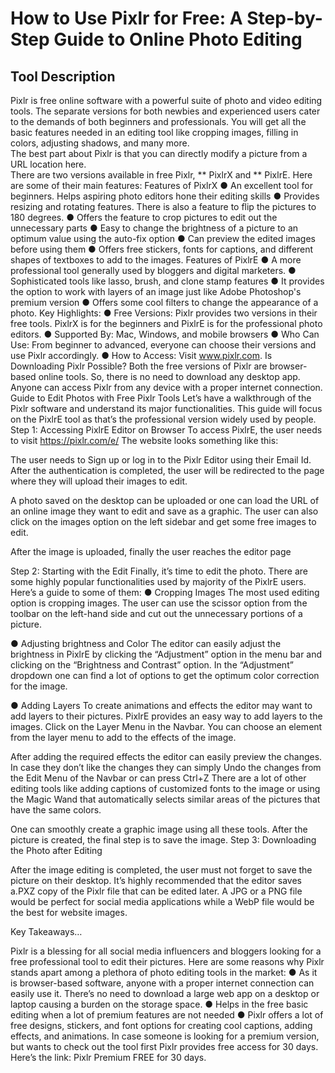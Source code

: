 # How to Use Pixlr for Free: A Step-by-Step Guide to Online Photo Editing
## Tool Description
Pixlr is free online software with a powerful suite of photo and video editing tools. The separate versions for both newbies and experienced users cater to the demands of both beginners and professionals.
You will get all the basic features needed in an editing tool like cropping images, filling in colors, adjusting shadows, and many more. <br/> The best part about Pixlr is that you can directly modify a picture from a URL location here.<br/>
There are two versions available in free Pixlr, ** PixlrX and ** 
PixlrE. Here are some of their main features:
Features of PixlrX
●	An excellent tool for beginners. Helps aspiring photo editors hone their editing skills
●	Provides resizing and rotating features. There is also a feature to flip the pictures to 180 degrees.
●	Offers the feature to crop pictures to edit out the unnecessary parts
●	Easy to change the brightness of a picture to an optimum value using the auto-fix option
●	Can preview the edited images before using them
●	Offers free stickers, fonts for captions, and different shapes of textboxes to add to the images. 
Features of PixlrE
●	A more professional tool generally used by bloggers and digital marketers.
●	Sophisticated tools like lasso, brush, and clone stamp features
●	It provides the option to work with layers of an image just like Adobe Photoshop's premium version
●	Offers some cool filters to change the appearance of a photo.
Key Highlights:
●	Free Versions: Pixlr provides two versions in their free tools. PixlrX is for the beginners and PixlrE is for the professional photo editors.
●	Supported By: Mac, Windows, and mobile browsers
●	Who Can Use: From beginner to advanced, everyone can choose their versions and use Pixlr accordingly.
●	How to Access: Visit www.pixlr.com.
Is Downloading Pixlr Possible?
Both the free versions of Pixlr are browser-based online tools. So, there is no need to download any desktop app. Anyone can access Pixlr from any device with a proper internet connection.
Guide to Edit Photos with Free Pixlr Tools
Let’s have a walkthrough of the Pixlr software and understand its major functionalities.
This guide will focus on the PixlrE tool as that’s the professional version widely used by people.
Step 1: Accessing PixlrE Editor on Browser
To access PixlrE, the user needs to visit https://pixlr.com/e/
The website looks something like this:
 
The user needs to Sign up or log in to the Pixlr Editor using their Email Id. After the authentication is completed, the user will be redirected to the page where they will upload their images to edit.
 
A photo saved on the desktop can be uploaded or one can load the URL of an online image they want to edit and save as a graphic. The user can also click on the images option on the left sidebar and get some free images to edit.
 

After the image is uploaded, finally the user reaches the editor page

 
Step 2: Starting with the Edit
Finally, it’s time to edit the photo. There are some highly popular functionalities used by majority of the PixlrE users. Here’s a guide to some of them:
●	Cropping Images
The most used editing option is cropping images. The user can use the scissor option from the toolbar on the left-hand side and cut out the unnecessary portions of a picture.
 
●	Adjusting brightness and Color
The editor can easily adjust the brightness in PixlrE by clicking the “Adjustment” option in the menu bar and clicking on the “Brightness and Contrast” option. In the “Adjustment” dropdown one can find a lot of options to get the optimum color correction for the image.

 
●	Adding Layers
To create animations and effects the editor may want to add layers to their pictures. PixlrE provides an easy way to add layers to the images. 
Click on the Layer Menu in the Navbar. You can choose an element from the layer menu to add to the effects of the image.

 
After adding the required effects the editor can easily preview the changes. In case they don’t like the changes they can simply Undo the changes from the Edit Menu of the Navbar or can press Ctrl+Z
There are a lot of other editing tools like adding captions of customized fonts to the image or using the Magic Wand that automatically selects similar areas of the pictures that have the same colors.

One can smoothly create a graphic image using all these tools. After the picture is created, the final step is to save the image.
Step 3: Downloading the Photo after Editing
 
After the image editing is completed, the user must not forget to save the picture on their desktop.
It’s highly recommended that the editor saves a.PXZ copy of the Pixlr file that can be edited later. 
A JPG or a PNG file would be perfect for social media applications while a WebP file would be the best for website images.
 
Key Takeaways…

Pixlr is a blessing for all social media influencers and bloggers looking for a free professional tool to edit their pictures. Here are some reasons why Pixlr stands apart among a plethora of photo editing tools in the market:
●	As it is browser-based software, anyone with a proper internet connection can easily use it. There’s no need to download a large web app on a desktop or laptop causing a burden on the storage space.
●	Helps in the free basic editing when a lot of premium features are not needed
●	Pixlr offers a lot of free designs, stickers, and font options for creating cool captions, adding effects, and animations.
In case someone is looking for a premium version, but wants to check out the tool first Pixlr provides free access for 30 days. Here’s the link:  Pixlr Premium FREE for 30 days.



